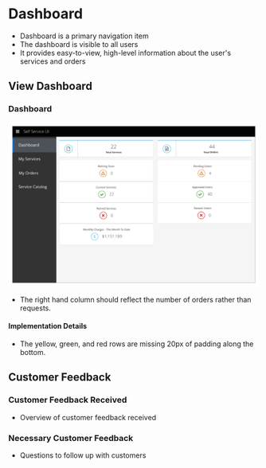 # Dashboard

- Dashboard is a primary navigation item
- The dashboard is visible to all users
- It provides easy-to-view, high-level information about the user's services and orders

## View Dashboard

### Dashboard
![Image Title/Mockup Name](img/Dashboard-01.png)
- The right hand column should reflect the number of orders rather than requests.

#### Implementation Details
  - The yellow, green, and red rows are missing 20px of padding along the bottom.

## Customer Feedback

### Customer Feedback Received
  - Overview of customer feedback received

### Necessary Customer Feedback
  - Questions to follow up with customers
